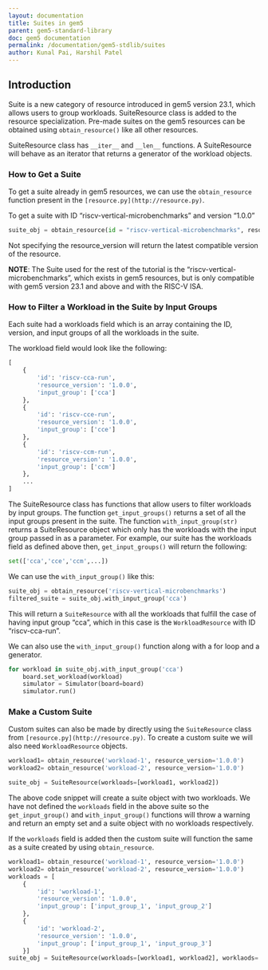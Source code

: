 ```yaml
---
layout: documentation
title: Suites in gem5
parent: gem5-standard-library
doc: gem5 documentation
permalink: /documentation/gem5-stdlib/suites
author: Kunal Pai, Harshil Patel
---
```


## Introduction

Suite is a new category of resource introduced in gem5 version 23.1, which allows users to group workloads.
SuiteResource class is added to the resource specialization.
Pre-made suites on the gem5 resources can be obtained using `obtain_resource()` like all other resources. 

SuiteResource class has `__iter__` and `__len__` functions.
A SuiteResource will behave as an iterator that returns a generator of the workload objects. 

### How to Get a Suite

To get a suite already in gem5 resources, we can use the `obtain_resource` function present in the `[resource.py](http://resource.py)`.

To get a suite with ID “riscv-vertical-microbenchmarks” and version “1.0.0”

```python
suite_obj = obtain_resource(id = "riscv-vertical-microbenchmarks", resource_version="1.0.0")
```

Not specifying the resource_version will return the latest compatible version of the resource.

**NOTE**: The Suite used for the rest of the tutorial is the “riscv-vertical-microbenchmarks”, which exists in gem5 resources, but is only compatible with gem5 version 23.1 and above and with the RISC-V ISA.

### How to Filter a Workload in the Suite by Input Groups

Each suite had a workloads field which is an array containing the ID, version, and input groups of all the workloads in the suite.

The workload field would look like the following:

```python
[
	{
		'id': 'riscv-cca-run',
		'resource_version': '1.0.0',
		'input_group': ['cca']
	},
	{
		'id': 'riscv-cce-run',
		'resource_version': '1.0.0',
		'input_group': ['cce']
	},
	{
		'id': 'riscv-ccm-run',
		'resource_version': '1.0.0',
		'input_group': ['ccm']
	},
	...
]
```

The SuiteResource class has functions that allow users to filter workloads by input groups.
The function `get_input_groups()`  returns a set of all the input groups present in the suite.
The function `with_input_group(str)` returns a SuiteResource object which only has the workloads with the input group passed in as a parameter.
For example, our suite has the workloads field as defined above then, `get_input_groups()` will return the following:

```python
set(['cca','cce','ccm',...])
```

We can use the `with_input_group()` like this:

```python
suite_obj = obtain_resource('riscv-vertical-microbenchmarks')
filtered_suite = suite_obj.with_input_group('cca')
```

This will return a `SuiteResource` with all the workloads that fulfill the case of having input group “cca”, which in this case is the `WorkloadResource` with ID “riscv-cca-run”.

We can also use the `with_input_group()` function along with a for loop and a generator.

```python
for workload in suite_obj.with_input_group('cca')
	board.set_workload(workload)
	simulator = Simulator(board=board)
	simulator.run()
```

### Make a Custom Suite

Custom suites can also be made by directly using the `SuiteResource` class from `[resource.py](http://resource.py)`.
To create a custom suite we will also need `WorkloadResource` objects.

```python
workload1= obtain_resource('workload-1', resource_version='1.0.0')
workload2= obtain_resource('workload-2', resource_version='1.0.0')

suite_obj = SuiteResource(workloads=[workload1, workload2])
```

The above code snippet will create a suite object with two workloads.
We have not defined the `workloads` field in the above suite so the `get_input_group()` and `with_input_group()` functions will throw a warning and return an empty set and a suite object with no workloads respectively.

If the `workloads` field is added then the custom suite will function the same as a suite created by using `obtain_resource`.

```python
workload1= obtain_resource('workload-1', resource_version='1.0.0')
workload2= obtain_resource('workload-2', resource_version='1.0.0')
workloads = [
	{
		'id': 'workload-1',
		'resource_version': '1.0.0',
		'input_group': ['input_group_1', 'input_group_2']
	},
	{
		'id': 'workload-2',
		'resource_version': '1.0.0',
		'input_group': ['input_group_1', 'input_group_3']
	}]
suite_obj = SuiteResource(workloads=[workload1, workload2], worklaods= workloads)
```
